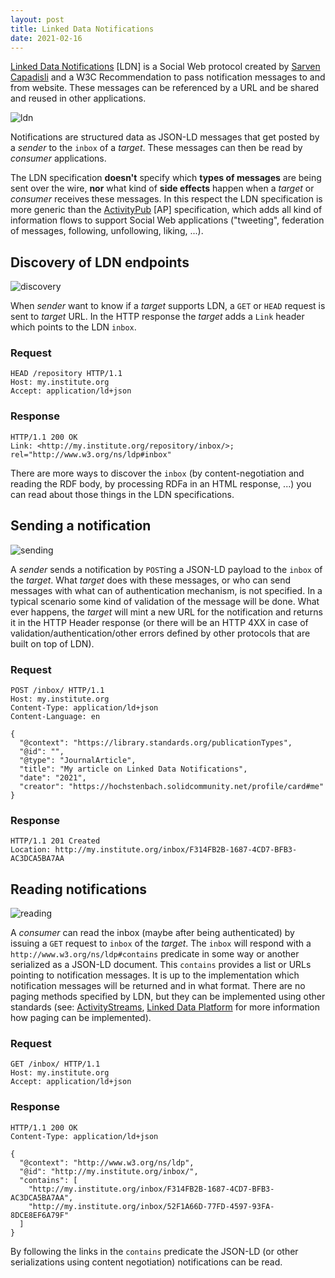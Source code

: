 ```yaml
---
layout: post
title: Linked Data Notifications
date: 2021-02-16
---
```


[Linked Data Notifications](https://www.w3.org/TR/ldn/) [LDN] is a Social Web protocol
created by [Sarven Capadisli](https://csarven.ca/) and a W3C Recommendation
to pass notification messages to and from website. These messages can be referenced
by a URL and be shared and reused in other applications.

![ldn]({{site.baseurl}}/assets/images/ldn20210217/04.png)

Notifications are structured data as JSON-LD messages that get posted by a
_sender_ to the `inbox` of a _target_. These messages can then be read by
_consumer_ applications.

The LDN specification **doesn't** specify which **types of messages** are being sent over
the wire, **nor** what kind of **side effects** happen when a _target_ or _consumer_ receives
these messages. In this respect the LDN specification is more generic than the
[ActivityPub](https://www.w3.org/TR/activitypub/) [AP] specification, which adds
all kind of information flows to support Social Web applications ("tweeting",
federation of messages, following, unfollowing, liking, ...).

## Discovery of LDN endpoints

![discovery]({{site.baseurl}}/assets/images/ldn20210217/01.png)

When _sender_ want to know if a _target_ supports LDN, a `GET` or `HEAD` request
is sent to _target_ URL. In the HTTP response the _target_ adds a `Link` header
which points to the LDN `inbox`.

### Request

```
HEAD /repository HTTP/1.1
Host: my.institute.org
Accept: application/ld+json
```

### Response

```
HTTP/1.1 200 OK
Link: <http://my.institute.org/repository/inbox/>; rel="http://www.w3.org/ns/ldp#inbox"
```

There are more ways to discover the `inbox` (by content-negotiation and reading
  the RDF body, by processing RDFa in an HTML response, ...) you can read about those
  things in the LDN specifications.

## Sending a notification

![sending]({{site.baseurl}}/assets/images/ldn20210217/02.png)


A _sender_ sends a notification by `POST`ing a JSON-LD payload to the `inbox` of
the _target_. What _target_ does with these messages, or who can send messages
with what can of authentication mechanism, is not specified. In a typical scenario
some kind of validation of the message will be done. What ever happens, the
_target_ will mint a new URL for the notification and returns it in the HTTP Header
response (or there will be an HTTP 4XX in case of validation/authentication/other
  errors defined by other protocols that are built on top of LDN).

### Request

```
POST /inbox/ HTTP/1.1
Host: my.institute.org
Content-Type: application/ld+json
Content-Language: en

{
  "@context": "https://library.standards.org/publicationTypes",
  "@id": "",
  "@type": "JournalArticle",
  "title": "My article on Linked Data Notifications",
  "date": "2021",
  "creator": "https://hochstenbach.solidcommunity.net/profile/card#me"
}
```

### Response

```
HTTP/1.1 201 Created
Location: http://my.institute.org/inbox/F314FB2B-1687-4CD7-BFB3-AC3DCA5BA7AA
```

## Reading notifications

![reading]({{site.baseurl}}/assets/images/ldn20210217/03.png)

A _consumer_ can read the inbox (maybe after being authenticated) by issuing
a `GET` request to `inbox` of the _target_. The `inbox` will respond with
a `http://www.w3.org/ns/ldp#contains` predicate in some way or another serialized
as a JSON-LD document. This `contains` provides a list or URLs pointing to
notification messages. It is up to the implementation which notification messages
will be returned and in what format. There are no paging methods
specified by LDN, but they can be implemented using other standards (see:
  [ActivityStreams](https://www.w3.org/TR/activitystreams-core/),
  [Linked Data Platform](https://www.w3.org/TR/ldp/) for more information how
  paging can be implemented).


### Request

```
GET /inbox/ HTTP/1.1
Host: my.institute.org
Accept: application/ld+json
```

### Response

```
HTTP/1.1 200 OK
Content-Type: application/ld+json

{
  "@context": "http://www.w3.org/ns/ldp",
  "@id": "http://my.institute.org/inbox/",
  "contains": [
    "http://my.institute.org/inbox/F314FB2B-1687-4CD7-BFB3-AC3DCA5BA7AA",
    "http://my.institute.org/inbox/52F1A66D-77FD-4597-93FA-8DCE8EF6A79F"
  ]
}
```

By following the links in the `contains` predicate the JSON-LD (or other
  serializations using content negotiation) notifications can be read.
